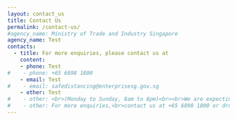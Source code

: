 ```yaml
---
layout: contact_us
title: Contact Us
permalink: /contact-us/
#agency_name: Ministry of Trade and Industry Singapore
agency_name: Test
contacts:
  - title: For more enquiries, please contact us at
    content:
    - phone: Test
#    - phone: +65 6898 1800
    - email: Test
#    - email: safedistancing@enterprisesg.gov.sg
    - other: Test 
#    - other: <br>(Monday to Sunday, 8am to 8pm)<br><br>We are expecting a high volume of enquiries and appreciate your understanding and patience. Kindly refrain from submitting duplicate applications to avoid further delays.  
#    - other: For more enquiries,<br>contact us at +65 6898 1800 or drop us an email at safedistancing@enterprisesg.gov.sg   
---
```

